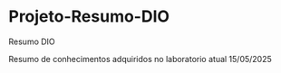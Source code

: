 # Projeto-Resumo-DIO
Resumo DIO

Resumo de conhecimentos adquiridos no laboratorio atual 15/05/2025 
